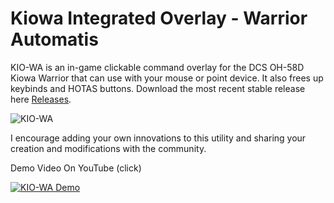 # Kiowa Integrated Overlay - Warrior Automatis

KIO-WA is an in-game clickable command overlay for the DCS OH-58D Kiowa Warrior that can use with your mouse or point device. 
It also frees up keybinds and HOTAS buttons. Download the most recent stable release here [Releases](https://github.com/asherao/KIO-WA/releases).

![KIO-WA](https://github.com/asherao/KIO-WA/assets/15984377/68170b5a-1335-4257-a124-db878e170d7b)

I encourage adding your own innovations to this utility and sharing your creation and modifications with the community. 

Demo Video On YouTube (click)

[![KIO-WA Demo](https://img.youtube.com/vi/wVOmkaB1c6A/0.jpg)](https://www.youtube.com/watch?v=wVOmkaB1c6A)
